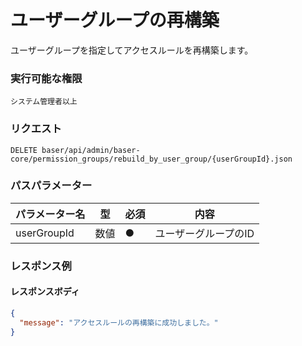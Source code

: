 # ユーザーグループの再構築

ユーザーグループを指定してアクセスルールを再構築します。

### 実行可能な権限
```
システム管理者以上
```

### リクエスト
```
DELETE baser/api/admin/baser-core/permission_groups/rebuild_by_user_group/{userGroupId}.json
``` 

### パスパラメーター

| パラメーター名   | 型   | 必須  | 内容          |
|-----------|-----|-----|-------------|
| userGroupId        | 数値  | ●   | ユーザーグループのID |

### レスポンス例
#### レスポンスボディ
```json
{
  "message": "アクセスルールの再構築に成功しました。"
}
```
